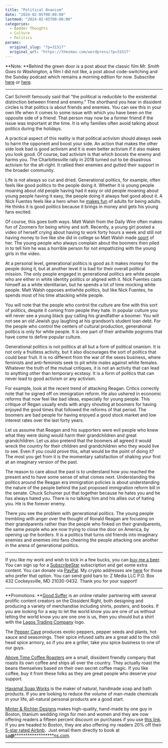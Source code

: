 ```yaml
---
title: "Political Onanism"
date: "2024-02-05T00:00:00"
lastmod: "2024-02-05T00:00:00"
categories:
  - Badder Thoughts
  - Culture
  - Politics
params:
  original_slug: "?p=31517"
  original_url: "https://thezman.com/wordpress/?p=31517"
---
```


**Note: **Behind the green door is a post about the classic film *Mr.
Smith Goes to Washington*, a film I did not like, a post about
code-switching and the Sunday podcast which remains a morning edition
for now. Subscribe
<a href="https://www.subscribestar.com/the-z-blog" rel="noopener"
target="_blank">here</a> or
<a href="https://thedissident.substack.com/" rel="noopener"
target="_blank">here</a>.

------------------------------------------------------------------------

Carl Schmitt famously said that “the political is reducible to the
existential distinction between friend and enemy.” The shorthand you
hear in dissident circles is that politics is about friends and enemies.
You can see this in your own life when it comes to some issue with which
you have been on the opposite side of a friend. That person may now be a
former friend if the issue was important at the time. It is why families
often avoid talking about politics during the holidays.

A practical aspect of this reality is that political activism should
always seek to harm the opponent and boost your side. An action that
makes the other side look bad is good activism and it is even better
activism if it also makes you look good. Of course, bad activism is that
which boosts the enemy and harms you. The Charlottesville rally in 2018
turned out to be disastrous activism for the alt-right. It rallied their
enemies and gutted their support in the broader community.

Life is not always so cut and dried. Generational politics, for example,
often feels like good politics to the people doing it. Whether it is
young people moaning about old people having had it easy or old people
moaning about young people having it easy, the people doing it always
feel good about it. A Nick Fuentes feels like a hero when he
<a href="https://t.me/nickjfuentes/12407" rel="noopener"
target="_blank">makes fun</a> of adults for being adults. He thinks it
is good politics because it brings in money and gets his young fans
excited.

Of course, this goes both ways. Matt Walsh from the Daily Wire often
makes fun of Zoomers for being whiny and soft. Recently, a young girl
posted a video of herself crying about having to work forty hours a week
and still not having money to live like she did in college so Matt Walsh
made
<a href="https://twitter.com/MattWalshBlog/status/1753080080556011738"
rel="noopener" target="_blank">sport</a> of her. The young people who
always complain about the boomers then piled in to tell him he was a
horrible person for not empathizing with the young girls in the video.

At a personal level, generational politics is good as it makes money for
the people doing it, but at another level it is bad for their overall
political mission. The only people engaged in generational politics are
white people who are either in white identity politics or aligned with
it. Nick Fuentes casts himself as a white identitarian, but he spends a
lot of time mocking white people. Matt Walsh opposes antiwhite politics,
but like Nick Fuentes, he spends most of his time attacking white
people.

You will note that the people who control the culture are fine with this
sort of politics, despite it coming from people they hate. In popular
culture you will never see a young black guy calling his grandfather a
boomer. You will not see an old Jewish guy laughing at his grandson’s
student loan debt. For the people who control the centers of cultural
production, generational politics is only for white people. It is one
part of their antiwhite pogroms that have come to define popular
culture.

Generational politics is not politics at all but a form of political
onanism. It is not only a fruitless activity, but it also discourages
the sort of politics that could bear fruit. It is no different from the
war of the sexes business, where feminists and anti-feminists seek to
pit white males against white females. Whatever the truth of the mutual
critiques, it is not an activity that can lead to anything other than
temporary ecstasy. It is a form of politics that can never lead to good
activism or any activism.

For example, look at the recent trend of attacking Reagan. Critics
correctly note that he signed off on immigration reform. He also ushered
in economic reforms that now feel like bad ideas, especially for young
people. This critique of Regan usually ends with angry shouting at
boomers for having enjoyed the good times that followed the reforms of
that period. The boomers are bad people for having enjoyed a good stock
market and low interest rates over the last forty years.

Let us assume that Reagan and his supporters were evil people who knew
what they were doing would harm their grandchildren and great
grandchildren. Let us also pretend that the boomers all agreed it would
wreck the country for their children and grandchildren who they would
live to see. Even if you could prove this, what would be the point of
doing it? The most you get from it is the momentary satisfaction of
shaking your first at an imaginary version of the past.

The reason to care about the past is to understand how you reached the
present and to have some sense of what comes next. Understanding the
politics around the Reagan era immigration policies is about
understanding the nature of the people behind the just proposed
immigration reform bill in the senate. Chuck Schumer put that together
because he hates you and he has always hated you. There is no talking
him and his allies out of hating you. He is the forever enemy.

There you see the problem with generational politics. The young people
trembling with anger over the thought of Ronald Reagan are focusing on
their grandparents rather than the people who finked on their
grandparents, the same people who are now trying to close the door on
America, by opening up the borders. It is a politics that turns old
friends into imaginary enemies and enemies into fans cheering the people
attacking one another in the arena of generational politics.

------------------------------------------------------------------------

If you like my work and wish to kick in a few bucks, you can
<a href="https://www.buymeacoffee.com/mujolulu" rel="noopener"
target="_blank">buy me a beer</a>. You can sign up for a
<a href="https://www.subscribestar.com/the-z-blog" rel="noopener"
target="_blank">SubscribeStar</a> subscription and get some extra
content. You can donate via <a
href="https://www.paypal.com/donate/?cmd=_s-xclick&amp;hosted_button_id=UDAS2Q8JYA6CN&amp;source=url"
rel="noopener" target="_blank">PayPal</a>. My crypto addresses are
<a href="https://thezman.com/wordpress/?page_id=22713" rel="noopener"
target="_blank">here</a> for those who prefer that option. You can send
gold bars to: Z Media LLC P.O. Box 432 Cockeysville, MD 21030-0432.
Thank you for your support!

------------------------------------------------------------------------

**Promotions: **<a href="https://goodsvffer.com/" rel="noopener" target="_blank">Good
Svffer</a> is an online retailer partnering with several prolific
content creators on the Dissident Right, both designing and producing a
variety of merchandise including shirts, posters, and books. If you are
looking for a way to let the world know you are one of us without
letting the world know you are one one is us, then you should but a
shirt with the
<a href="https://goodsvffer.com/products/lagos-trading-company"
rel="noopener" target="_blank">Lagos Trading Company</a> logo.

The <a href="https://peppercave.com/shop/ols/products" rel="noopener"
target="_blank">Pepper Cave</a> produces exotic peppers, pepper seeds
and plants, hot sauce and seasonings. Their spice infused salts are a
great add to the chili head spice armory, so if you are a griller, take
you spice business to one of our guys.

<a href="https://abovetimecoffee.com/" rel="noopener"
target="_blank">Above Time Coffee Roasters</a> are a small, dissident
friendly company that roasts its own coffee and ships all over the
country. They actually roast the beans themselves based on their own
secret coffee magic. If you like coffee, buy it from these folks as they
are great people who deserve your support.

<a href="https://havamalsoapworks.com/" rel="noopener"
target="_blank">Havamal Soap Works</a> is the maker of natural, handmade
soap and bath products. If you are looking to reduce the volume of
man-made chemicals in your life, all-natural personal products are a
good start.

<a href="https://www.minterandrichterdesigns.com/"
rel="noreferrer nofollow noopener" target="_blank">Minter &amp; Richter
Designs</a> makes high-quality, hand-made by one guy in Boston, titanium
wedding rings for men and women and they are now offering readers a
fifteen percent discount on purchases if you use
<a href="https://www.minterandrichterdesigns.com/discount/ZMAN"
rel="noreferrer nofollow noopener" target="_blank">this link</a>.
<span class="highlight"><span class="colour"><span class="font"><span class="size">If
you are headed to Boston, they are also offering my readers 20% off
their <a
href="https://www.airbnb.com/users/7988017/listings?user_id=7988017&amp;s=3"
rel="noopener noreferrer" target="_blank">5-star rated Airbnb</a>.  Just
email them directly to book at
<a href="mailto:sa***@*********************ns.com"
data-original-string="PPBJHpGu541FLjdQqwWrmA==cb7zgZHlx2n5odyQHQS4K76dsH7SkKT7FRco11NA2GE3xvCGv0KNR4h7qvQgvHeNlzb"><span
class="apbct-email-encoder"
data-original-string="52kToWHx7lWqhxPml0rrsw==cb7U6D2nEf3gGlxxYF27cngWiFOpmtaEeYExDIOy6TuUY5+c1x5x+PCKAxhIYfd8n20"
title="This contact has been encoded by Anti-Spam by CleanTalk. Click to decode. To finish the decoding make sure that JavaScript is enabled in your browser.">sa<span
class="apbct-blur">***</span>@<span
class="apbct-blur">*********************</span>ns.com</span></a>.</span></span></span></span>

------------------------------------------------------------------------
